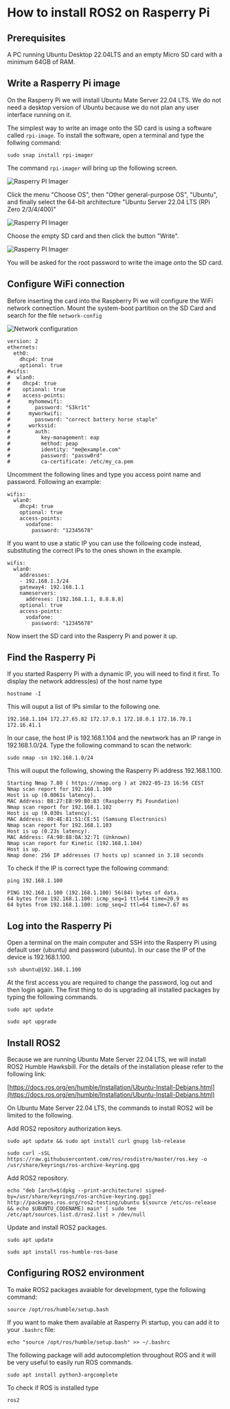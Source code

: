 # How to install ROS2 on Rasperry Pi

## Prerequisites

A PC running Ubuntu Desktop 22.04LTS and an empty Micro SD card with a minimum 64GB of RAM.

## Write a Rasperry Pi image

On the Rasperry Pi we will install Ubuntu Mate Server 22.04 LTS. We do not need a desktop version of Ubuntu because we do not plan any user interface running on it.

The simplest way to write an image onto the SD card is using a software called `rpi-image`. To install the software, open a terminal and type the follwing command:

`sudo snap install rpi-imager`

The command `rpi-imager` will bring up the following screen.

![Rasperry PI Imager](pictures/rpi-image-1.png)

Click the menu "Choose OS", then "Other general-purpose OS", "Ubuntu", and finally select the 64-bit architecture "Ubuntu Server 22.04 LTS (RPi Zero 2/3/4/400)"

![Rasperry PI Imager](pictures/rpi-image-2.png)

Choose the empty SD card and then click the button "Write".

![Rasperry PI Imager](pictures/rpi-image-3.png)

You will be asked for the root password to write the image onto the SD card.

## Configure WiFi connection

Before inserting the card into the Raspberry Pi we will configure the WiFi network connection. Mount the system-boot partition on the SD Card and search for the file `network-config`

![Network configuration](pictures/pi-network-config-1.png)

```
version: 2
ethernets:
  eth0:
    dhcp4: true
    optional: true
#wifis:
#  wlan0:
#    dhcp4: true
#    optional: true
#    access-points:
#      myhomewifi:
#        password: "S3kr1t"
#      myworkwifi:
#        password: "correct battery horse staple"
#      workssid:
#        auth:
#          key-management: eap
#          method: peap
#          identity: "me@example.com"
#          password: "passw0rd"
#          ca-certificate: /etc/my_ca.pem
```

Uncomment the following lines and type you access point name and password. Following an example:

```
wifis:
  wlan0:
    dhcp4: true
    optional: true
    access-points:
      vodafone:
        password: "12345678"
```

If you want to use a static IP you can use the following code instead, substituting the correct IPs to the ones shown in the example.

```
wifis:
  wlan0:
    addresses:
    - 192.168.1.3/24
    gateway4: 192.168.1.1
    nameservers:
      addreses: [192.168.1.1, 8.8.8.8]
    optional: true
    access-points:
      vodafone:
        password: "12345678"
```

Now insert the SD card into the Rasperry Pi and power it up.

## Find the Rasperry Pi

If you started Rasperry Pi with a dynamic IP, you will need to find it first. To display the network address(es) of the host name type

`hostname -I`

This will ouput a list of IPs similar to the following one.

```
192.168.1.104 172.27.65.82 172.17.0.1 172.18.0.1 172.16.70.1 172.16.41.1
```

In our case, the host IP is 192.168.1.104 and the newtwork has an IP range in 192.168.1.0/24. Type the following command to scan the network:

`sudo nmap -sn 192.168.1.0/24`

This will ouput the following, showing the Rasperry Pi address 192.168.1.100.

```
Starting Nmap 7.80 ( https://nmap.org ) at 2022-05-23 16:56 CEST
Nmap scan report for 192.168.1.100
Host is up (0.0061s latency).
MAC Address: B8:27:EB:99:B0:B3 (Raspberry Pi Foundation)
Nmap scan report for 192.168.1.102
Host is up (0.030s latency).
MAC Address: 80:4E:81:51:CE:51 (Samsung Electronics)
Nmap scan report for 192.168.1.103
Host is up (0.23s latency).
MAC Address: FA:90:88:0A:32:71 (Unknown)
Nmap scan report for Kinetic (192.168.1.104)
Host is up.
Nmap done: 256 IP addresses (7 hosts up) scanned in 3.18 seconds
```

To check if the IP is correct type the following command:

`ping 192.168.1.100`

```
PING 192.168.1.100 (192.168.1.100) 56(84) bytes of data.
64 bytes from 192.168.1.100: icmp_seq=1 ttl=64 time=20.9 ms
64 bytes from 192.168.1.100: icmp_seq=2 ttl=64 time=7.67 ms
```

## Log into the Rasperry Pi

Open a terminal on the main computer and SSH into the Rasperry Pi using default user (ubuntu) and password (ubuntu). In our case the IP of the device is 192.168.1.100.

`ssh ubuntu@192.168.1.100`

At the first access you are required to change the password, log out and then login again. The first thing to do is upgrading all installed packages by typing the following commands.

`sudo apt update`

`sudo apt upgrade`

## Install ROS2

Because we are running Ubuntu Mate Server 22.04 LTS, we will install ROS2 Humble Hawksbill. For the details of the installation please refer to the following link:

[https://docs.ros.org/en/humble/Installation/Ubuntu-Install-Debians.html](https://docs.ros.org/en/humble/Installation/Ubuntu-Install-Debians.html)

On Ubuntu Mate Server 22.04 LTS, the commands to install ROS2 will be limited to the following.

Add ROS2 repository authorization keys.

`sudo apt update && sudo apt install curl gnupg lsb-release`

`sudo curl -sSL https://raw.githubusercontent.com/ros/rosdistro/master/ros.key -o /usr/share/keyrings/ros-archive-keyring.gpg`

Add ROS2 repository.

`echo "deb [arch=$(dpkg --print-architecture) signed-by=/usr/share/keyrings/ros-archive-keyring.gpg] http://packages.ros.org/ros2-testing/ubuntu $(source /etc/os-release && echo $UBUNTU_CODENAME) main" | sudo tee /etc/apt/sources.list.d/ros2.list > /dev/null`

Update and install ROS2 packages.

`sudo apt update`

`sudo apt install ros-humble-ros-base`

## Configuring ROS2 environment

To make ROS2 packages avaiable for development, type the following command:

`source /opt/ros/humble/setup.bash`

If you want to make them available at Rasperry Pi startup, you can add it to your `.bashrc` file:

`echo "source /opt/ros/humble/setup.bash" >> ~/.bashrc`

The following package will add autocompletion throughout ROS and it will be very useful to easily run ROS commands.

`sudo apt install python3-argcomplete`

To check if ROS is installed type

`ros2`
